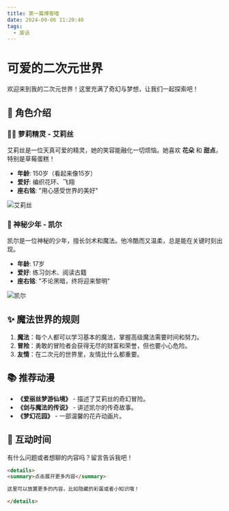 ```yaml
---
title: 第一篇博客喵
date: 2024-09-06 11:20:40
tags:
  - 废话
---
```

# 可爱的二次元世界

欢迎来到我的二次元世界！这里充满了奇幻与梦想，让我们一起探索吧！

## 🌸 角色介绍

### 🧚‍♀️ 萝莉精灵 - 艾莉丝

艾莉丝是一位天真可爱的精灵，她的笑容能融化一切烦恼。她喜欢 **花朵** 和 **甜点**，特别是草莓蛋糕！

- **年龄**: 150岁（看起来像15岁）
- **爱好**: 编织花环、飞翔
- **座右铭**: "用心感受世界的美好"

![艾莉丝](https://www.example.com/alice.jpg)

### 🦄 神秘少年 - 凯尔

凯尔是一位神秘的少年，擅长剑术和魔法。他冷酷而又温柔，总是能在关键时刻出现。

- **年龄**: 17岁
- **爱好**: 练习剑术、阅读古籍
- **座右铭**: "不论黑暗，终将迎来黎明"

![凯尔](https://www.example.com/kyle.jpg)

## ✨ 魔法世界的规则

1. **魔法**：每个人都可以学习基本的魔法，掌握高级魔法需要时间和努力。
2. **冒险**：勇敢的冒险者会获得无尽的财富和荣誉，但也要小心危险。
3. **友情**：在二次元的世界里，友情比什么都重要。

## 📚 推荐动漫

- **《爱丽丝梦游仙境》** - 描述了艾莉丝的奇幻冒险。
- **《剑与魔法的传说》** - 讲述凯尔的传奇故事。
- **《梦幻花园》** - 一部温馨的花卉动画片。

## 🎉 互动时间

有什么问题或者想聊的内容吗？留言告诉我吧！

```markdown
<details>
<summary>点击展开更多内容</summary>

这里可以放置更多的内容，比如隐藏的彩蛋或者小知识哦！

</details>
```